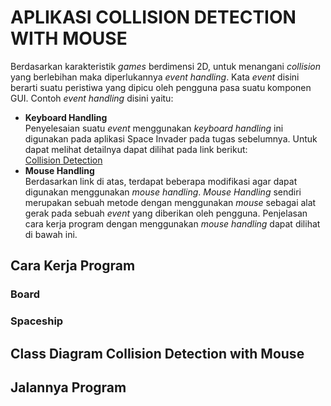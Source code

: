 # APLIKASI COLLISION DETECTION WITH MOUSE
Berdasarkan karakteristik *games* berdimensi 2D, untuk menangani *collision* yang berlebihan maka 
diperlukannya *event handling*. Kata *event* disini berarti suatu peristiwa yang 
dipicu oleh pengguna pasa suatu komponen GUI. Contoh *event handling* disini yaitu: 
- **Keyboard Handling**<br>
   Penyelesaian suatu *event* menggunakan *keyboard handling* ini digunakan pada aplikasi Space 
   Invader pada tugas sebelumnya. Untuk dapat melihat detailnya dapat dilihat pada link berikut: <br> 
   [Collision Detection](https://github.com/erzajanitra/CollisionDetection)
- **Mouse Handling**<br> 
   Berdasarkan link di atas, terdapat beberapa modifikasi agar dapat digunakan menggunakan *mouse handling*. 
   *Mouse Handling* sendiri merupakan sebuah metode dengan menggunakan *mouse* sebagai alat gerak pada 
   sebuah *event* yang diberikan oleh pengguna. Penjelasan cara kerja program dengan menggunakan *mouse
   handling* dapat dilihat di bawah ini. 

## Cara Kerja Program
   ### Board 
   
   ### Spaceship
   
## Class Diagram Collision Detection with Mouse

## Jalannya Program 
